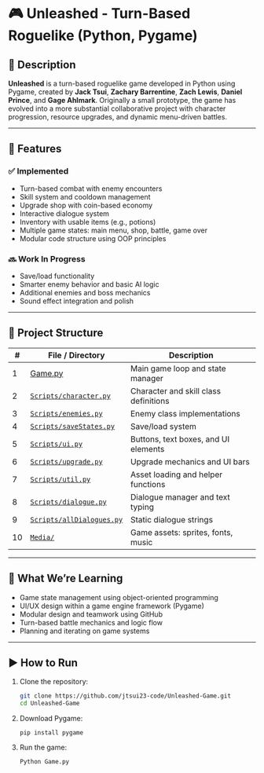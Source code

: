 # 🎮 Unleashed - Turn-Based Roguelike (Python, Pygame)

## 📝 Description

**Unleashed** is a turn-based roguelike game developed in Python using Pygame, created by **Jack Tsui**, **Zachary Barrentine**, **Zach Lewis**, **Daniel Prince**, and **Gage Ahlmark**. Originally a small prototype, the game has evolved into a more substantial collaborative project with character progression, resource upgrades, and dynamic menu-driven battles.

---

## 🚀 Features

### ✅ Implemented
- Turn-based combat with enemy encounters
- Skill system and cooldown management
- Upgrade shop with coin-based economy
- Interactive dialogue system
- Inventory with usable items (e.g., potions)
- Multiple game states: main menu, shop, battle, game over
- Modular code structure using OOP principles

### 🔜 Work In Progress
- Save/load functionality
- Smarter enemy behavior and basic AI logic
- Additional enemies and boss mechanics
- Sound effect integration and polish

---

## 📁 Project Structure

| #   | File / Directory | Description |
|-----|------------------|-------------|
| 1   | [Game.py](https://github.com/jtsui23-code/Unleashed-Game/blob/main/Game.py) | Main game loop and state manager |
| 2   | [`Scripts/character.py`](https://github.com/jtsui23-code/Unleashed-Game/blob/main/Scripts/character.py) | Character and skill class definitions |
| 3   | [`Scripts/enemies.py`](https://github.com/jtsui23-code/Unleashed-Game/blob/main/Scripts/enemies.py) | Enemy class implementations |
| 4   | [`Scripts/saveStates.py`](https://github.com/jtsui23-code/Unleashed-Game/blob/main/Scripts/saveStates.py) | Save/load system |
| 5   | [`Scripts/ui.py`](https://github.com/jtsui23-code/Unleashed-Game/blob/main/Scripts/ui.py) | Buttons, text boxes, and UI elements |
| 6   | [`Scripts/upgrade.py`](https://github.com/jtsui23-code/Unleashed-Game/blob/main/Scripts/upgrade.py) | Upgrade mechanics and UI bars |
| 7   | [`Scripts/util.py`](https://github.com/jtsui23-code/Unleashed-Game/blob/main/Scripts/util.py) | Asset loading and helper functions |
| 8   | [`Scripts/dialogue.py`](https://github.com/jtsui23-code/Unleashed-Game/blob/main/Scripts/dialogue.py) | Dialogue manager and text typing |
| 9   | [`Scripts/allDialogues.py`](https://github.com/jtsui23-code/Unleashed-Game/blob/main/Scripts/allDialogues.py) | Static dialogue strings |
| 10  | [`Media/`](https://github.com/jtsui23-code/Unleashed-Game/tree/main/Media) | Game assets: sprites, fonts, music |

---

## 🧠 What We’re Learning

- Game state management using object-oriented programming
- UI/UX design within a game engine framework (Pygame)
- Modular design and teamwork using GitHub
- Turn-based battle mechanics and logic flow
- Planning and iterating on game systems

---

## ▶️ How to Run

1. Clone the repository:
   ```bash
   git clone https://github.com/jtsui23-code/Unleashed-Game.git
   cd Unleashed-Game
   ```
2. Download Pygame:
   ```
   pip install pygame
   ```
3. Run the game:
   ```
   Python Game.py
   ```
